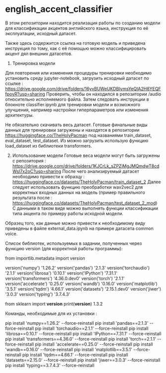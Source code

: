 # english_accent_classifier

В этом репозитории находится реализация работы по созданию модели для классификации акцентов английского языка, инструкция по её эксплуатации, исходный датасет.

Также здесь содержится ссылка на готовую модель и приведена инструкция по тому, как с её помощью можно классифицировать акцент дял внешних датасетов.

1) Тренировка модели

Для повторения или изменения процедуры тренировки необходимо установить среду jupyter-notebook, загрузить исходный датасет по ссылке :
https://drive.google.com/drive/folders/16yvBUWeUKDBIymsYeQIA2H8YEQFfpoyR?usp=sharing
Проверить, чтобы он находился в репозитории /audio относительно исполняемого файла. Затем следовать инструкции в блокноте classifier.ipynb для тренировки модели и возможного улучшения, например настройки гиперпараметров или изменения архитектуры.

Не обязательно скачивать весь датасет. Готовые финальные виды данных для тренировки загружены и находятся в репозитории https://huggingface.co/TheHolyPacman под названиями train_dataset, eval_dataset, test_dataset. Из можно загрузить использую функцию load_dataset из библиотеки transformers. 

2) Использование модели
Готовые веса модели могут быть загружены с репозитория :
   https://drive.google.com/drive/folders/1KJCrLk_sZPZiMgJMQmdwT8cdWsl7x2oC?usp=sharing
После чего анализируемый датасет необходимо привести к образцу : https://huggingface.co/datasets/TheHolyPacman/train_dataset_2
Далее следует использовать функцию преобработки wav2vec2 для корректных входных данных на модель (пример правильного результата после : https://huggingface.co/datasets/TheHolyPacman/test_dataset_2_mod)
С данными в таком виде можно выполнять функции классификации типа акцента по примеру работы исходной модели.

Образец того, как данные можно привести к необходимому виду приведены в файле external_data.ipynb на примере датасета common voice.

Список библиотек, используемых в задании, полученных через функцию version (для корректной работы программы):

from importlib.metadata import version

version('numpy') 	'1.26.2'
version('pandas')	'2.1.3'
version('torchaudio')	'2.1.1'
version('librosa')	'0.10.1'
version('IPython')	'7.31.1'
version('transformers')	'4.36.0.dev0'
version('torch')		'2.1.1'
version('accelerate')	'0.25.0'
version('wandb')	'0.16.0'
version('matplotlib')	'3.5.1'
version('tqdm')		‘4.66.1'
version('datasets')	'2.15.1.dev0'
version('jiwer')		'3.0.3'
version('typing')	'3.7.4.3'

from sklearn import __version__
print(__version__)  1.3.2


Команды, необходимые для их установки :

pip install 'numpy==1.26.2' --force-reinstall
pip install 'pandas==2.1.3' --force-reinstall
pip install 'torchaudio==2.1.1' --force-reinstall
pip install 'librosa==0.10.1' --force-reinstall
pip install 'IPython==7.31.1' --force-reinstall
pip install 'transformers==4.36.0' --force-reinstall
pip install 'torch==2.1.1' --force-reinstall
pip install 'accelerate==0.25.0' --force-reinstall
pip install 'wandb==0.16.0' --force-reinstall
pip install 'matplotlib==3.5.1' --force-reinstall
pip install 'tqdm==4.66.1' --force-reinstall
pip install 'datasets==2.15.0' --force-reinstall
pip install 'jiwer==3.0.3' --force-reinstall
pip install 'typing==3.7.4.3' --force-reinstall
